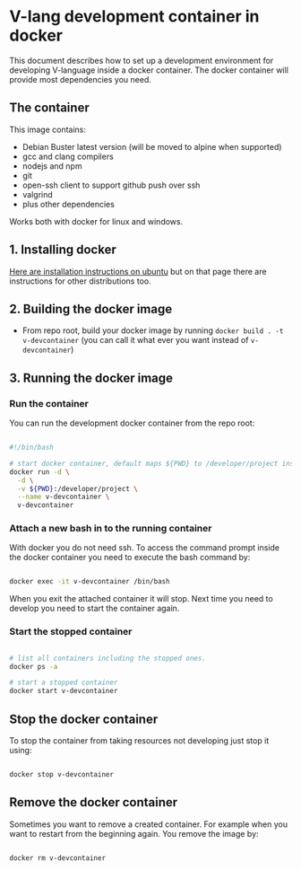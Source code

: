 # V-lang development container in docker 

This document describes how to set up a development environment for developing V-language inside a docker container. The docker container will provide most dependencies you need.

## The container 

This image contains:
- Debian Buster latest version (will be moved to alpine when supported)
- gcc and clang compilers
- nodejs and npm
- git
- open-ssh client to support github push over ssh
- valgrind
- plus other dependencies

Works both with docker for linux and windows.

## 1. Installing docker

[Here are installation instructions on ubuntu](https://docs.docker.com/engine/install/ubuntu/) but on that page there are instructions for other distributions too.

## 2. Building the docker image
 - From repo root, build your docker image by running `docker build . -t v-devcontainer` (you can call it what ever you want instead of `v-devcontainer`)

## 3. Running the docker image

### Run the container

You can run the development docker container from the repo root:

```bash

#!/bin/bash

# start docker container, default maps ${PWD} to /developer/project inside the container. You can use any local path instead of ${PWD}
docker run -d \
  -d \
  -v ${PWD}:/developer/project \
  --name v-devcontainer \
  v-devcontainer

```

### Attach a new bash in to the running container

With docker you do not need ssh. To access the command prompt inside the docker container you need to execute the bash command by:

```bash

docker exec -it v-devcontainer /bin/bash

``` 

When you exit the attached container it will stop. Next time you need to develop you need to start the container again.

### Start the stopped container

```bash

# list all containers including the stopped ones.
docker ps -a

# start a stopped container
docker start v-devcontainer

```

## Stop the docker container

To stop the container from taking resources not developing just stop it using:

```bash

docker stop v-devcontainer

```

## Remove the docker container

Sometimes you want to remove a created container. For example when you want to restart from the beginning again. You remove the image by:

```bash

docker rm v-devcontainer

```